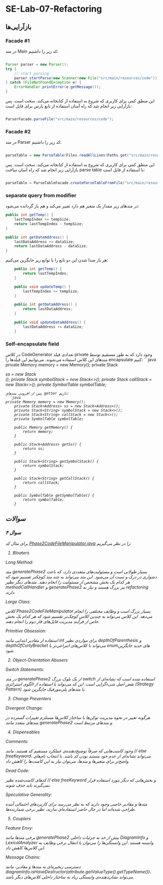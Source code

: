 # SE-Lab-07-Refactoring


## بازآرایی‌ها

### Facade #1
در متد Main کد زیر را داشتیم:


```java

Parser parser = new Parser();
try {
    // start parsing
    parser.startParse(new Scanner(new File("src/main/resources/code")));
} catch (FileNotFoundException e) {
    ErrorHandler.printError(e.getMessage());
}

```

این منطق کمی برای کاربری که شروع به استفاده از کتابخانه می‌کند، سخت است. پس بازآرایی زیر انجام شد که راه آسان استفاده از تابع پارس برای فایل است:


```java

ParserFacade.parseFile("src/main/resources/code");

```


### Facade #2
در متد Parser کد زیر را داشتیم:


```java

parseTable = new ParseTable(Files.readAllLines(Paths.get("src/main/resources/parseTable")).get(0));

```

این منطق کمی برای کاربری که شروع به استفاده از کتابخانه می‌کند، سخت است. پس بازآرایی زیر انجام شد که راه آسان ساخت parse table با استفاده از فایل است:


```java

parseTable = ParseTableFacade.createParseTableFromFile("src/main/resources/parseTable");

```

### separate query from modifier
در متدهای زیر مقدار یک متغیر هم دارد تغییر می‌کند و هم باز گردانده می‌شود:
```java
public int getTemp() {
    lastTempIndex += tempSize;
    return lastTempIndex - tempSize;
}

public int getDateAddress() {
    lastDataAddress += dataSize;
    return lastDataAddress - dataSize;
}
```
هر بار صدا شدن این دو تابع را با توابع زیر جایگزین می‌کنیم:
```java
    public int getTemp() {
        return lastTempIndex;
    }

    public void updateTemp() {
        lastTempIndex += tempSize;
    }

    public int getDataAddress() {
        return lastDataAddress;
    }

    public void updateDataAddress() {
        lastDataAddress += dataSize;
    }
```

### Self-encapsulate field
در کلاس CodeGenerator تعدادی قیلد private وجود دارد که به طور مستقیم توسط متدهای این کلاس استفاده می‌شوند. می‌توانیم این فیلدها را encapsulate کنیم:
`` java
    private Memory memory = new Memory();
    private Stack<Address> ss = new Stack<Address>();
    private Stack<String> symbolStack = new Stack<>();
    private Stack<String> callStack = new Stack<>();
    private SymbolTable symbolTable;
```
پس از افزودن متدهای getter داریم:
```java
private Memory memory = new Memory();
    private Stack<Address> ss = new Stack<Address>();
    private Stack<String> symbolStack = new Stack<>();
    private Stack<String> callStack = new Stack<>();
    private SymbolTable symbolTable;

    public Memory getMemory() {
        return memory;
    }

    public Stack<Address> getSs() {
        return ss;
    }

    public Stack<String> getSymbolStack() {
        return symbolStack;
    }

    public Stack<String> getCallStack() {
        return callStack;
    }

    public SymbolTable getSymbolTable() {
        return symbolTable;
    }
```

## سوالات


### سوال ۴

برای مثال کد [Phase2CodeFileManipulator.java](https://github.com/bigsheykh/Convert_UML_to_ANSI_C/blob/master/src/com/project/phase2CodeGeneration/Phase2CodeFileManipulator.java) را در نظر می‌گیریم:

1. Bloaters

Long Method:

متد generatePhase2 بسیار طولانی است و مسئولیت‌های متعددی دارد، که باعث دشواری در درک و تست آن می‌شود. این متد می‌تواند به چند متد کوچکتر تقسیم شود که هر کدام یک بخش مشخص از مسئولیت را انجام دهند.
متدهای دیگر نظیر methodCallHandler و generatePhase2 نیز بزرگ هستند و نیاز به refactoring دارند.


Large Class:

کلاس Phase2CodeFileManipulator بسیار بزرگ است و وظایف مختلفی را انجام می‌دهد. این کلاس می‌تواند به چندین کلاس کوچک‌تر تقسیم شود که هر کدام یک بخش خاص از فرآیند مدیریت فایل‌های فاز دوم را انجام دهند.


Primitive Obsession:

استفاده از مقادیر ابتدایی مانند int برای مواردی نظیر depthOfParenthesis و depthOfCurlyBracket می‌تواند با کلاس‌های انتزاعی‌تر یا enumهای جدید جایگزین شود.


2. Object-Orientation Abusers

Switch Statements:

در متد generatePhase2 از یک بلوک بزرگ switch استفاده شده است که نشانه‌ای از نقض اصل شیءگرایی است. این کد می‌تواند با استفاده از الگوی استراتژی (Strategy Pattern) یا متدهای پلی‌مورفیک جایگزین شود.


3. Change Preventers


Divergent Change:

هرگونه تغییر در نحوه مدیریت توکن‌ها یا ساختار کلاس‌ها مستلزم تغییرات گسترده در متدهای متعدد مانند generatePhase2 و متدهای مرتبط است.


4. Dispensables


Comments:

وجود کامنت‌هایی که صرفاً توضیح‌دهنده‌ی عملکرد مستقیم کد هستند، مانند // else freeKeyword، می‌تواند نشانه‌ای از عدم خود مستند بودن کد باشد. با انتخاب نام‌های واضح‌تر برای متغیرها و متدها، می‌توان نیاز به این کامنت‌ها را کاهش داد.


Dead Code:

کدهای کامنت‌شده نظیر // else freeKeyword و بخش‌هایی که دیگر مورد استفاده قرار نمی‌گیرند باید حذف شوند.


Speculative Generality:

متدها و مقادیر خاصی وجود دارند که به نظر می‌رسد برای کاربردهای احتمالی آینده طراحی شده‌اند اما در حال حاضر استفاده‌ای ندارند، نظیر برخی شمارنده‌ها.


5. Couplers


Feature Envy:

برخی متدها مانند generatePhase2 بیش از حد به جزئیات داخلی DiagramInfo و LexicalAnalyzer وابسته هستند. این وابستگی‌ها را می‌توان با انتقال برخی وظایف به این کلاس‌ها کاهش داد.


Message Chains:

دسترسی زنجیره‌ای به متدها و مقادیر، مانند diagramInfo.isHaveDestructor(attribute.getValueType().getTypeName())، می‌تواند نشان‌دهنده‌ی وابستگی زیاد به ساختار داخلی کلاس‌های دیگر باشد.
